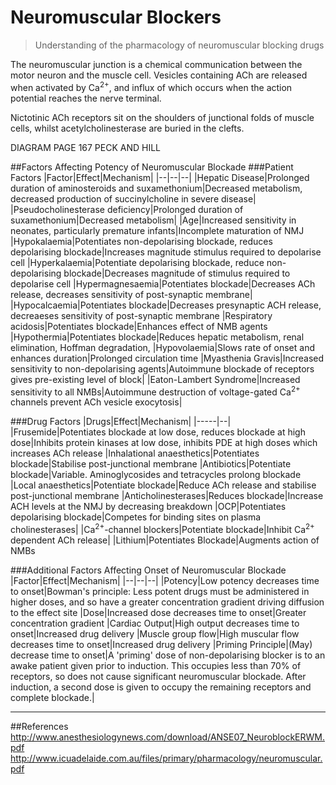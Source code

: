# Neuromuscular Blockers
> Understanding of the pharmacology of neuromuscular blocking drugs

The neuromuscular junction is a chemical communication between the motor neuron and the muscle cell. Vesicles containing ACh are released when activated by Ca<sup>2+</sup>, and influx of which occurs when the action potential reaches the nerve terminal.

Nictotinic ACh receptors sit on the shoulders of junctional folds of muscle cells, whilst acetylcholinesterase are buried in the clefts.

DIAGRAM PAGE 167 PECK AND HILL

##Factors Affecting Potency of Neuromuscular Blockade
###Patient Factors
|Factor|Effect|Mechanism|
|--|--|--|
|Hepatic Disease|Prolonged duration of aminosteroids and suxamethonium|Decreased metabolism, decreased production of succinylcholine in severe disease|
|Pseudocholinesterase deficiency|Prolonged duration of suxamethonium|Decreased metabolism|
|Age|Increased sensitivity in neonates, particularly premature infants|Incomplete maturation of NMJ
|Hypokalaemia|Potentiates non-depolarising blockade, reduces depolarising blockade|Increases magnitude stimulus required to depolarise cell
|Hyperkalaemia|Potentiate depolarising blockade, reduce non-depolarising blockade|Decreases magnitude of stimulus required to depolarise cell
|Hypermagnesaemia|Potentiates blockade|Decreases ACh release, decreases sensitivity of post-synaptic membrane|
|Hypocalcaemia|Potentiates blockade|Decreases presynaptic ACH release, decreaeses sensitivity of post-synaptic membrane
|Respiratory acidosis|Potentiates blockade|Enhances effect of NMB agents
|Hypothermia|Potentiates blockade|Reduces hepatic metabolism, renal elimination, Hoffman degradation,
|Hypovolaemia|Slows rate of onset and enhances duration|Prolonged circulation time
|Myasthenia Gravis|Increased sensitivity to non-depolarising agents|Autoimmune blockade of receptors gives pre-existing level of block|
|Eaton-Lambert Syndrome|Increased sensitivity to all NMBs|Autoimmune destruction of voltage-gated Ca<sup>2+</sup> channels prevent ACh vesicle exocytosis|

###Drug Factors
|Drugs|Effect|Mechanism|
|-----|--|
|Frusemide|Potentiates blockade at low dose, reduces blockade at high dose|Inhibits protein kinases at low dose, inhibits PDE at high doses which increases ACh release
|Inhalational anaesthetics|Potentiates blockade|Stabilise post-junctional membrane
|Antibiotics|Potentiate blockade|Variable. Aminoglycosides and tetracycles prolong blockade
|Local anaesthetics|Potentiate blockade|Reduce ACh release and stabilise post-junctional membrane
|Anticholinesterases|Reduces blockade|Increase ACH levels at the NMJ by decreasing breakdown
|OCP|Potentiates depolarising blockade|Competes for binding sites on plasma cholinesterases|
|Ca<sup>2+</sup>-channel blockers|Potentiate blockade|Inhibit Ca<sup>2+</sup> dependent ACh release|
|Lithium|Potentiates Blockade|Augments action of NMBs

###Additional Factors Affecting Onset of Neuromuscular Blockade
|Factor|Effect|Mechanism|
|--|--|--|
|Potency|Low potency decreases time to onset|Bowman's principle: Less potent drugs must be administered in higher doses, and so have a greater concentration gradient driving diffusion to the effect site
|Dose|Increased dose decreases time to onset|Greater concentration gradient
|Cardiac Output|High output decreases time to onset|Increased drug delivery
|Muscle group flow|High muscular flow decreases time to onset|Increased drug delivery
|Priming Principle|(May) decrease time to onset|A 'priming' dose of non-depolarising blocker is to an awake patient given prior to induction. This occupies less than 70% of receptors, so does not cause significant neuromuscular blockade. After induction, a second dose is given to occupy the remaining receptors and complete blockade.|



---
##References
http://www.anesthesiologynews.com/download/ANSE07_NeuroblockERWM.pdf
http://www.icuadelaide.com.au/files/primary/pharmacology/neuromuscular.pdf